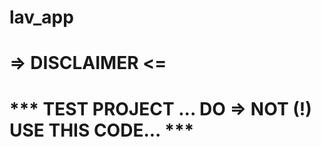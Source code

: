 # lav_app

  =>  DISCLAIMER  <=
=====================================================================
  ***  TEST PROJECT  ... DO => NOT (!)  USE THIS CODE...   ***
=====================================================================
